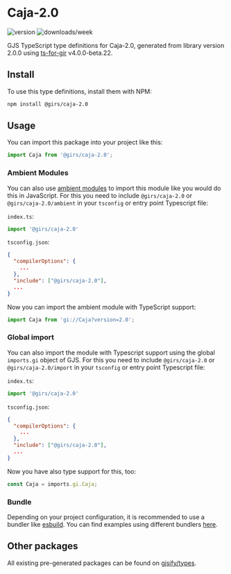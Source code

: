
# Caja-2.0

![version](https://img.shields.io/npm/v/@girs/caja-2.0)
![downloads/week](https://img.shields.io/npm/dw/@girs/caja-2.0)


GJS TypeScript type definitions for Caja-2.0, generated from library version 2.0.0 using [ts-for-gir](https://github.com/gjsify/ts-for-gir) v4.0.0-beta.22.


## Install

To use this type definitions, install them with NPM:
```bash
npm install @girs/caja-2.0
```

## Usage

You can import this package into your project like this:
```ts
import Caja from '@girs/caja-2.0';
```

### Ambient Modules

You can also use [ambient modules](https://github.com/gjsify/ts-for-gir/tree/main/packages/cli#ambient-modules) to import this module like you would do this in JavaScript.
For this you need to include `@girs/caja-2.0` or `@girs/caja-2.0/ambient` in your `tsconfig` or entry point Typescript file:

`index.ts`:
```ts
import '@girs/caja-2.0'
```

`tsconfig.json`:
```json
{
  "compilerOptions": {
    ...
  },
  "include": ["@girs/caja-2.0"],
  ...
}
```

Now you can import the ambient module with TypeScript support: 

```ts
import Caja from 'gi://Caja?version=2.0';
```

### Global import

You can also import the module with Typescript support using the global `imports.gi` object of GJS.
For this you need to include `@girs/caja-2.0` or `@girs/caja-2.0/import` in your `tsconfig` or entry point Typescript file:

`index.ts`:
```ts
import '@girs/caja-2.0'
```

`tsconfig.json`:
```json
{
  "compilerOptions": {
    ...
  },
  "include": ["@girs/caja-2.0"],
  ...
}
```

Now you have also type support for this, too:

```ts
const Caja = imports.gi.Caja;
```

### Bundle

Depending on your project configuration, it is recommended to use a bundler like [esbuild](https://esbuild.github.io/). You can find examples using different bundlers [here](https://github.com/gjsify/ts-for-gir/tree/main/examples).

## Other packages

All existing pre-generated packages can be found on [gjsify/types](https://github.com/gjsify/types).

